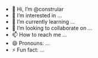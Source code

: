 - 👋 Hi, I’m @constrular
- 👀 I’m interested in ...
- 🌱 I’m currently learning ...
- 💞️ I’m looking to collaborate on ...
- 📫 How to reach me ...
- 😄 Pronouns: ...
- ⚡ Fun fact: ...

<!---
constrular/constrular is a ✨ special ✨ repository because its `README.md` (this file) appears on your GitHub profile.
You can click the Preview link to take a look at your changes.
--->
